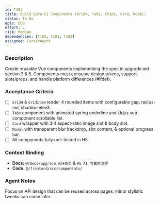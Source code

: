 ```yaml
---
id: T103
title: Build Core UI Components (Grid4, Tabs, Chips, Card, Modal)
status: To Do
epic: E09
effort: L
risk: Medium
dependencies: [T100, T101, T102]
assignee: CursorAgent
---
```


### Description

Create reusable Vue components implementing the spec in upgrade.md section 3 & 5. Components must consume design tokens, support slots/props, and handle platform differences (#ifdef).

### Acceptance Criteria

- [ ] `Grid4` & `GridItem` render 4 rounded items with configurable gap, radius-md, shadow-elev3.
- [ ] `Tabs` component with animated spring underline and `Chips` sub-component scrollable list.
- [ ] `Card` wrapper with 3:4 aspect-ratio image slot & body slot.
- [ ] `Modal` with transparent blur backdrop, slot content, & optional progress bar.
- [ ] All components fully unit-tested in H5.

### Context Binding

- **Docs:** `@/docs/upgrade.md#首页` & `#5 AI 写真馆流程`
- **Code:** `@/frontend/src/components/`

### Agent Notes

Focus on API design that can be reused across pages; minor stylistic tweaks can come later. 